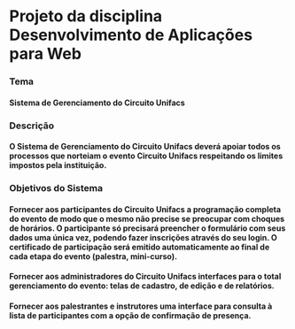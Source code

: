 Projeto da disciplina Desenvolvimento de Aplicações para Web
============================================================

### Tema
#### Sistema de Gerenciamento do Circuito Unifacs
### Descrição 
#### O Sistema de Gerenciamento do Circuito Unifacs deverá apoiar todos os processos que norteiam o evento Circuito Unifacs respeitando os limites impostos pela instituição.
### Objetivos do Sistema

#### Fornecer aos participantes do Circuito Unifacs a programação completa do evento de modo que o mesmo não precise se preocupar com choques de horários. O participante só precisará preencher o formulário com seus dados uma única vez, podendo fazer inscrições através do seu login. O certificado de participação será emitido automaticamente ao final de cada etapa do evento (palestra, mini-curso).
#### Fornecer aos administradores do Circuito Unifacs interfaces para o total gerenciamento do evento: telas de cadastro, de edição e de relatórios.
#### Fornecer aos palestrantes e instrutores uma interface para consulta à lista de participantes com a opção de confirmação de presença.